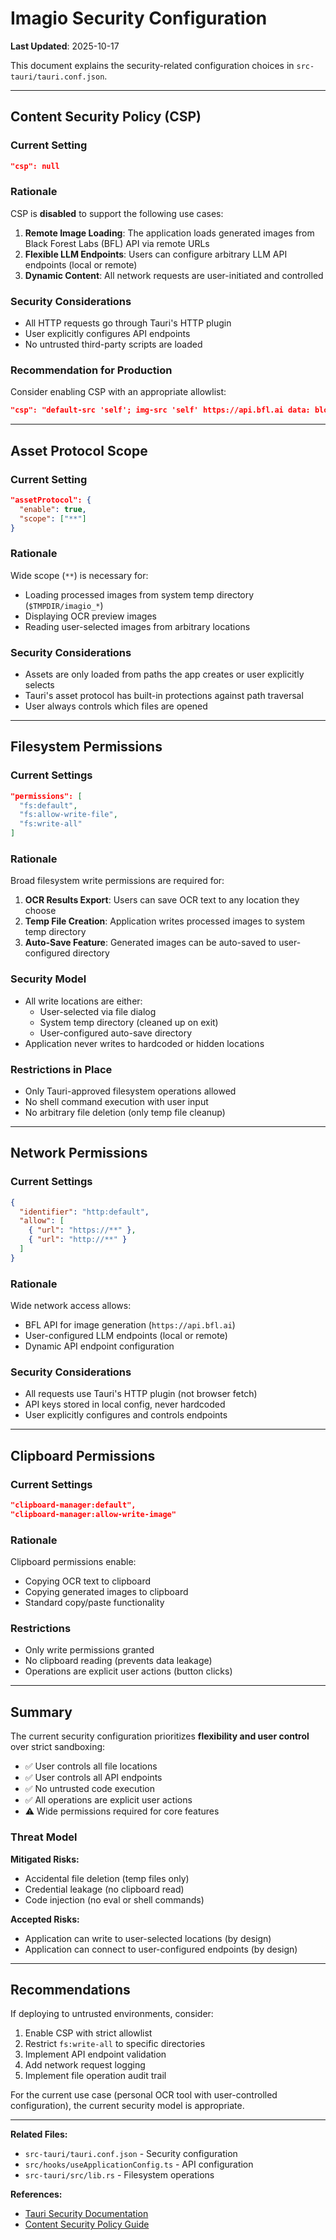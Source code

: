 # Imagio Security Configuration

**Last Updated**: 2025-10-17

This document explains the security-related configuration choices in `src-tauri/tauri.conf.json`.

---

## Content Security Policy (CSP)

### Current Setting
```json
"csp": null
```

### Rationale
CSP is **disabled** to support the following use cases:

1. **Remote Image Loading**: The application loads generated images from Black Forest Labs (BFL) API via remote URLs
2. **Flexible LLM Endpoints**: Users can configure arbitrary LLM API endpoints (local or remote)
3. **Dynamic Content**: All network requests are user-initiated and controlled

### Security Considerations
- All HTTP requests go through Tauri's HTTP plugin
- User explicitly configures API endpoints
- No untrusted third-party scripts are loaded

### Recommendation for Production
Consider enabling CSP with an appropriate allowlist:
```json
"csp": "default-src 'self'; img-src 'self' https://api.bfl.ai data: blob:; connect-src 'self' https://api.bfl.ai https://*"
```

---

## Asset Protocol Scope

### Current Setting
```json
"assetProtocol": {
  "enable": true,
  "scope": ["**"]
}
```

### Rationale
Wide scope (`**`) is necessary for:
- Loading processed images from system temp directory (`$TMPDIR/imagio_*`)
- Displaying OCR preview images
- Reading user-selected images from arbitrary locations

### Security Considerations
- Assets are only loaded from paths the app creates or user explicitly selects
- Tauri's asset protocol has built-in protections against path traversal
- User always controls which files are opened

---

## Filesystem Permissions

### Current Settings
```json
"permissions": [
  "fs:default",
  "fs:allow-write-file",
  "fs:write-all"
]
```

### Rationale
Broad filesystem write permissions are required for:

1. **OCR Results Export**: Users can save OCR text to any location they choose
2. **Temp File Creation**: Application writes processed images to system temp directory
3. **Auto-Save Feature**: Generated images can be auto-saved to user-configured directory

### Security Model
- All write locations are either:
  - User-selected via file dialog
  - System temp directory (cleaned up on exit)
  - User-configured auto-save directory
- Application never writes to hardcoded or hidden locations

### Restrictions in Place
- Only Tauri-approved filesystem operations allowed
- No shell command execution with user input
- No arbitrary file deletion (only temp file cleanup)

---

## Network Permissions

### Current Settings
```json
{
  "identifier": "http:default",
  "allow": [
    { "url": "https://**" },
    { "url": "http://**" }
  ]
}
```

### Rationale
Wide network access allows:
- BFL API for image generation (`https://api.bfl.ai`)
- User-configured LLM endpoints (local or remote)
- Dynamic API endpoint configuration

### Security Considerations
- All requests use Tauri's HTTP plugin (not browser fetch)
- API keys stored in local config, never hardcoded
- User explicitly configures and controls endpoints

---

## Clipboard Permissions

### Current Settings
```json
"clipboard-manager:default",
"clipboard-manager:allow-write-image"
```

### Rationale
Clipboard permissions enable:
- Copying OCR text to clipboard
- Copying generated images to clipboard
- Standard copy/paste functionality

### Restrictions
- Only write permissions granted
- No clipboard reading (prevents data leakage)
- Operations are explicit user actions (button clicks)

---

## Summary

The current security configuration prioritizes **flexibility and user control** over strict sandboxing:

- ✅ User controls all file locations
- ✅ User controls all API endpoints
- ✅ No untrusted code execution
- ✅ All operations are explicit user actions
- ⚠️ Wide permissions required for core features

### Threat Model

**Mitigated Risks:**
- Accidental file deletion (temp files only)
- Credential leakage (no clipboard read)
- Code injection (no eval or shell commands)

**Accepted Risks:**
- Application can write to user-selected locations (by design)
- Application can connect to user-configured endpoints (by design)

---

## Recommendations

If deploying to untrusted environments, consider:

1. Enable CSP with strict allowlist
2. Restrict `fs:write-all` to specific directories
3. Implement API endpoint validation
4. Add network request logging
5. Implement file operation audit trail

For the current use case (personal OCR tool with user-controlled configuration), the current security model is appropriate.

---

**Related Files:**
- `src-tauri/tauri.conf.json` - Security configuration
- `src/hooks/useApplicationConfig.ts` - API configuration
- `src-tauri/src/lib.rs` - Filesystem operations

**References:**
- [Tauri Security Documentation](https://tauri.app/v1/guides/security/)
- [Content Security Policy Guide](https://developer.mozilla.org/en-US/docs/Web/HTTP/CSP)
